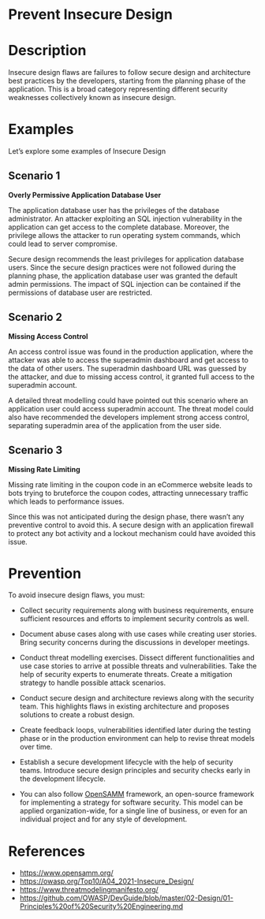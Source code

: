 # Prevent Insecure Design # 

# Description #

Insecure design flaws are failures to follow secure design and architecture best practices by the developers, starting from the planning phase of the application. This is a broad category representing different security weaknesses collectively known as insecure design.

# Examples #
Let’s explore some examples of Insecure Design

## Scenario 1 ##

**Overly Permissive Application Database User**

The application database user has the privileges of the database administrator. An attacker exploiting an SQL injection vulnerability in the application can get access to the complete database. Moreover, the privilege allows the attacker to run operating system commands, which could lead to server compromise. 
  
Secure design recommends the least privileges for application database users. Since the secure design practices were not followed during the planning phase, the application database user was granted the default admin permissions. The impact of SQL injection can be contained if the permissions of database user are restricted.  

## Scenario 2 ##

**Missing Access Control**

An access control issue was found in the production application, where the attacker was able to access the superadmin dashboard and get access to the data of other users. The superadmin dashboard URL was guessed by the attacker, and due to missing access control, it granted full access to the superadmin account. 

A detailed threat modelling could have pointed out this scenario where an application user could access superadmin account. The threat model could also have recommended the developers implement strong access control, separating superadmin area of the application from the user side. 

## Scenario 3 ##

**Missing Rate Limiting**

Missing rate limiting in the coupon code in an eCommerce website leads to bots trying to bruteforce the coupon codes, attracting unnecessary traffic which leads to performance issues. 

Since this was not anticipated during the design phase, there wasn’t any preventive control to avoid this. A secure design with an application firewall to protect any bot activity and a lockout mechanism could have avoided this issue.


# Prevention #

To avoid insecure design flaws, you must:

- Collect security requirements along with business requirements, ensure sufficient resources and efforts to implement security controls as well. 

- Document abuse cases along with use cases while creating user stories. Bring security concerns during the discussions in developer meetings.

- Conduct threat modelling exercises. Dissect different functionalities and use case stories to arrive at possible threats and vulnerabilities. Take the help of security experts to enumerate threats. Create a mitigation strategy to handle possible attack scenarios.

- Conduct secure design and architecture reviews along with the security team. This highlights flaws in existing architecture and proposes solutions to create a robust design. 

- Create feedback loops, vulnerabilities identified later during the testing phase or in the production environment can help to revise threat models over time. 

- Establish a secure development lifecycle with the help of security teams. Introduce secure design principles and security checks early in the development lifecycle. 

- You can also follow [OpenSAMM](https://www.opensamm.org/) framework, an open-source framework for implementing a strategy for software security. This model can be applied organization-wide, for a single line of business, or even for an individual project and for any style of development.



# References #

- https://www.opensamm.org/
- https://owasp.org/Top10/A04_2021-Insecure_Design/
- https://www.threatmodelingmanifesto.org/
- https://github.com/OWASP/DevGuide/blob/master/02-Design/01-Principles%20of%20Security%20Engineering.md

